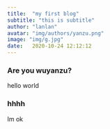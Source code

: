 ```yaml
---
title:  "my first blog"
subtitle: "this is subtitle"
author: "lanlan"
avatar: "img/authors/yanzu.png"
image: "img/g.jpg"
date:   2020-10-24 12:12:12
---
```


### Are you wuyanzu?
hello world

### hhhh
Im ok